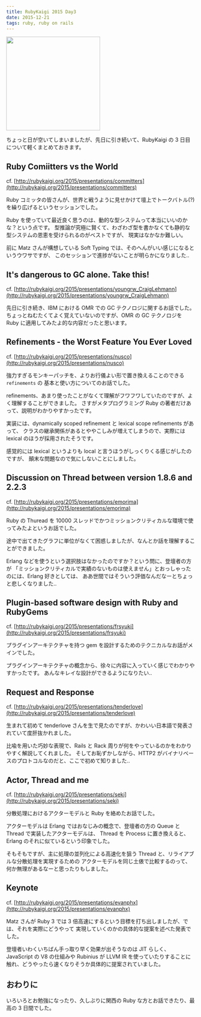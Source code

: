 ```yaml
---
title: RubyKaigi 2015 Day3
date: 2015-12-21
tags: ruby, ruby on rails
---
```


<img src="/2015/12/21/rubykaigi-day3/sushi.png" style="width: 250px;">

ちょっと日が空いてしまいましたが、先日に引き続いて、RubyKaigi の 3 日目について軽くまとめておきます。


## Ruby Comiitters vs the World

cf. [http://rubykaigi.org/2015/presentations/committers](http://rubykaigi.org/2015/presentations/committers)

Ruby コミッタの皆さんが、世界と戦うように見せかけて壇上でトークバトル(?) を繰り広げるというセッションでした。

Ruby を使っていて最近良く思うのは、動的な型システムって本当にいいのかな？という点です。
型推論が究極に賢くて、わざわざ型を書かなくても静的な型システムの恩恵を受けられるのがベストですが、
現実はなかなか難しい。

前に Matz さんが構想している Soft Typing では、そのへんがいい感じになるというウワサですが、
このセッションで進捗がないことが明らかになりました..

## It's dangerous to GC alone. Take this!

cf. [http://rubykaigi.org/2015/presentations/youngrw_CraigLehmann](http://rubykaigi.org/2015/presentations/youngrw_CraigLehmann)

先日に引き続き、IBM における OMR での GC テクノロジに関するお話でした。
ちょっとねむたくてよく覚えていないのですが、OMR の GC テクノロジを Ruby に適用してみたよ的な内容だったと思います。

## Refinements - the Worst Feature You Ever Loved

cf. [http://rubykaigi.org/2015/presentations/nusco](http://rubykaigi.org/2015/presentations/nusco)

強力すぎるモンキーパッチを、よりお行儀よい形で置き換えることのできる `refinements` の
基本と使い方についてのお話でした。

refinements、あまり使ったことがなくて理解がフワフワしていたのですが、よく理解することができました。
さすがメタプログラミング Ruby の著者だけあって、説明がわかりやすかったです。

実装には、dynamically scoped refinement と lexical scope refinements があって、
クラスの継承関係があるとややこしみが増えてしまうので、実際には lexical のほうが採用されたそうです。

感覚的には lexical というよりも local と言うほうがしっくりくる感じがしたのですが、
顛末な問題なので気にしないことにしました。

## Discussion on Thread between version 1.8.6 and 2.2.3

cf. [http://rubykaigi.org/2015/presentations/emorima](http://rubykaigi.org/2015/presentations/emorima)

Ruby の Thuread を 10000 スレッドでかつミッションクリティカルな環境で使ってみたよというお話でした。

途中で出てきたグラフに単位がなくて困惑しましたが、なんとか話を理解することができました。

Erlang などを使うという選択肢はなかったのですか？という問に、登壇者の方が
「ミッションクリティカルで実績のないものは使えません」とおっしゃったのには、Erlang 好きとしては、
ああ世間ではそういう評価なんだなーとちょっと悲しくなりました..

## Plugin-based software design with Ruby and RubyGems

cf. [http://rubykaigi.org/2015/presentations/frsyuki](http://rubykaigi.org/2015/presentations/frsyuki)

プラグインアーキテクチャを持つ gem を設計するためのテクニカルなお話がメインでした。

プラグインアーキテクチャの概念から、徐々に内容に入っていく感じでわかりやすかったです。
あんなキレイな設計ができるようになりたい..

## Request and Response

cf. [http://rubykaigi.org/2015/presentations/tenderlove](http://rubykaigi.org/2015/presentations/tenderlove)

生まれて初めて tenderlove さんを生で見たのですが、かわいい日本語で発表されていて度肝抜かれました。

比喩を用いた巧妙な表現で、Rails と Rack 周りが何をやっているのかをわかりやすく解説してくれました。
そしてお恥ずかしながら、HTTP2 がバイナリベースのプロトコルなのだと、ここで初めて知りました..

## Actor, Thread and me

cf. [http://rubykaigi.org/2015/presentations/seki](http://rubykaigi.org/2015/presentations/seki)

分散処理におけるアクターモデルと Ruby を絡めたお話でした。

アクターモデルは Erlang ではおなじみの概念で、登壇者の方の Queue と Thread で実装したアクターモデルは、
Thread を Process に置き換えると、Erlang のそれに似ているという印象でした。

そもそもですが、主に処理の並列化による高速化を狙う Thread と、リライアブルな分散処理を実現するための
アクターモデルを同じ土俵で比較するのって、何か無理があるなーと思ったりもしました。

## Keynote

cf. [http://rubykaigi.org/2015/presentations/evanphx](http://rubykaigi.org/2015/presentations/evanphx)

Matz さんが Ruby 3 では 3 倍高速にするという目標を打ち出しましたが、では、それを実際にどうやって
実現していくのかの具体的な提案を述べた発表でした。

登壇者いわくいちばん手っ取り早く効果が出そうなのは JIT らしく、JavaScript の V8 の仕組みや Rubinius が
LLVM IR を使っていたりすることに触れ、どうやったら速くなりそうか具体的に提案されていました。

## おわりに

いろいろとお勉強になったり、久しぶりに関西の Ruby な方とお話できたり、最高の 3 日間でした。
